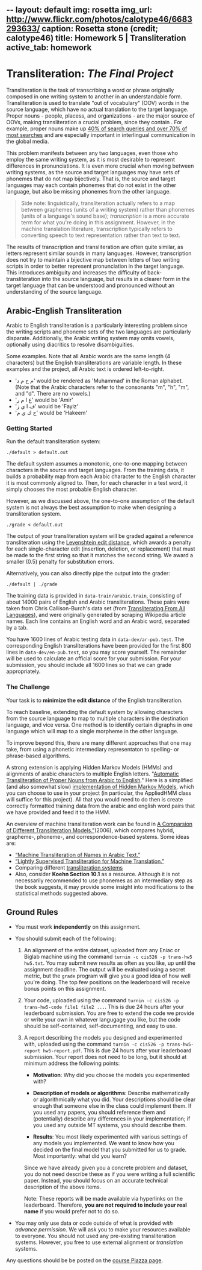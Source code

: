 --
layout: default
img: rosetta
img_url: http://www.flickr.com/photos/calotype46/6683293633/
caption: Rosetta stone (credit&#59; calotype46)
title: Homework 5 | Transliteration
active_tab: homework
---
# Transliteration: *The Final Project*

Transliteration is the task of transcribing a word or phrase originally composed in one writing system to another in an understandable form.  Transliteration is used to translate "out of vocabulary" (OOV) words in the source language, which have no actual translation to the target language. Proper nouns - people, placess, and organizations - are the major source of OOVs, making transliteration a crucial problem, since they contain . For example, proper nouns make up [40% of search queries and over 70% of most searches](http://anthology.aclweb.org///D/D08/D08-1107.pdf) and are especially important in interlingual communication in the global media.

This problem manifests between any two languages, even those who employ the same writing system, as it is most desirable to represent differences in pronunciations. It is even more crucial when moving between writing systems, as the source and target languages may have sets of phonemes that do not map bijectively. That is, the source and target languages may each contain phonemes that do not exist in the other language, but also be missing phonemes from the other language.

> Side note: linguistically, transliteration actually refers to a map between graphemes (units of a writing system) rather than phonemes (units of a language's sound base); _transcription_ is a more accurate term for what you're doing in this assignment. However, in the machine translation literature, transcription typically refers to converting speech to text representation rather than text to text.

The results of transcription and transliteration are often quite similar, as letters represent similar sounds in many languages. However, transcription does not try to maintain a bijective map between letters of two writing scripts in order to better represent pronunciation in the target language. This introduces ambiguity and increases the difficulty of back-transliteration into the source language, but results in a clearer form in the target language that can be understood and pronounced without an understanding of the source language.

## Arabic-English Transliteration

Arabic to English transliteration is a particularly interesting problem since the writing scripts and phoneme sets of the two languages are particularly disparate. Additionally, the Arabic writing system may omits vowels, optionally using diacritics to resolve disambiguities.

Some examples. Note that all Arabic words are the same length (4 characters) but the English transliterations are variable length. In these examples and the project, all Arabic text is ordered left-to-right.

* 'م ح م د' would be rendered as 'Muhammad' in the Roman alphabet. (Note that the Arabic characters refer to the consonants "m", "h", "m", and "d". There are no vowels.)
* 'ع ا م ر' would be 'Amir'
* 'ف ا ي ز' would be 'Fayiz'
* 'ح ك ي م' would be 'Hakeem'

### Getting Started

Run the default transliteration system:

```
./default > default.out
```

The default system assumes a monotonic, one-to-one mapping between characters in the source and target languages. From the training data, it builds a probability map from each Arabic character to the English character it is most commonly aligned to. Then, for each character in a test word, it simply chooses the most probable English character.

However, as we discussed above, the one-to-one assumption of the default system is not always the best assumption to make when designing a transliteration system.

```
./grade < default.out
```

The output of your transliteration system will be graded against a reference transliteration using the [Levenshtein edit distance](wiki), which awards a penalty for each single-character edit (insertion, deletion, or replacement) that must be made to the first string so that it matches the second string. We award a smaller (0.5) penalty for substitution errors.

  [wiki]: http://en.wikipedia.org/wiki/Levenshtein_distance

Alternatively, you can also directly pipe the output into the grader:

```
./default | ./grade
```

The training data is provided in `data-train/arabic.train`, consisting of about 14000 pairs of English and Arabic transliterations. These pairs were taken from Chris Callison-Burch's data set (from [Transliterating From All Languages][tfal]), and were originally generated by scraping Wikipedia article names. Each line contains an English word and an Arabic word, separated by a tab.

  [tfal]: http://www.cis.upenn.edu/~ccb/publications/transliterating-from-all-languages.pdf

You have 1600 lines of Arabic testing data in `data-dev/ar-pub.test`. The corresponding English transliterations have been provided for the first 800 lines in `data-dev/en-pub.test`, so you may score yourself. The remainder will be used to calculate an official score for your submission. For your submission, you should include all 1600 lines so that we can grade appropriately.

### The Challenge

Your task is to **minimize the edit distance** of the English transliteration.

To reach baseline, extending the default system by allowing characters from the source language to map to multiple characters in the destination language, and vice versa. One method is to identify certain digraphs in one language which will map to a single morpheme in the other language.

To improve beyond this, there are many different approaches that one may take, from using a phonetic intermediary representaton to spelling- or phrase-based algorithms.

A strong extension is applying Hidden Markov Models (HMMs) and alignments of arabic characters to multiple English letters. "[Automatic Transliteration of Proper Nouns from Arabic to English](http://www.cs.sfu.ca/~anoop/papers/pdf/caasl2.pdf)." Here is a simplified (and also somewhat slow) [implementation of Hidden Markov Models](https://github.com/dennis-sell/profectus/blob/master/simple_HMMs.py), which you can choose to use in your project (in particular, the AppliedHMM class will suffice for this project). All that you would need to do then is create correctly formatted training data from the arabic and english word pairs that we have provided and feed it to the HMM.

An overview of machine transliteration work can be found in [A Comparsion of Different Transliteration Models."](http://arxiv.org/pdf/1110.1391v1.pdf)(2006), which compares hybrid, grapheme-, phoneme-, and correspondence-based systems. Some ideas are:

* [“Machine Transliteration of Names in Arabic Text.”](http://dl.acm.org/citation.cfm?id=1118642)
* [“Lightly Supervised Transliteration for Machine Translation.”](http://www.aclweb.org/anthology/E09-1050)
* Comparing different [transliteration systems](http://www.cis.upenn.edu/~ccb/publications/transliterating-from-all-languages.pdf)
* Also, consider **Koehn Section 10.1** as a resource. Although it is not necessarily recommended to use phonemes as an intermediary step as the book suggests, it may provide some insight into modifications to the statistical methods suggested above.

Ground Rules
------------

* You must work **independently** on this assignment.

* You should submit each of the following:

  1.  An alignment of the entire dataset, uploaded from any Eniac or Biglab machine
      using the command `turnin -c cis526 -p trans-hw5 hw5.txt`.
      You may submit new results as often as you like, up until the assignment deadline.
      The output will be evaluated using a secret metric,
      but the `grade` program will give you a good idea of how well you're doing.
      The top few positions on the leaderboard will receive bonus points on this assignment.

  2.  Your code, uploaded using the command `turnin -c cis526 -p trans-hw5-code file1 file2 ...`.
      This is due 24 hours after your leaderboard submission.
      You are free to extend the code we provide or write your own in whatever
      langugage you like, but the code should be self-contained,
      self-documenting, and easy to use.

  3.  A report describing the models you designed and experimented with, uploaded
      using the command `turnin -c cis526 -p trans-hw5-report hw5-report.pdf`. This is
      due 24 hours after your leaderboard submission. Your report does not need to be
      long, but it should at minimum address the following points:

      * **Motivation**: Why did you choose the models you experimented with?

      * **Description of models or algorithms**: Describe mathematically or algorithmically what you did.
        Your descriptions should be clear enough that someone else in the class could implement them.
        If you used any papers, you should reference them and (potentially) describe any differences
        in your implementation; if you used any outside MT systems, you should describe them.

      * **Results**: You most likely experimented with various settings of any models you implemented.
        We want to know how you decided on the final model that you submitted for us to grade.
        Most importantly: what did you learn?

      Since we have already given you a concrete problem and dataset, you do not
      need describe these as if you were writing a full scientific paper. Instead,
      you should focus on an accurate technical description of the above items.

      Note: These reports will be made available via hyperlinks on the leaderboard.
      Therefore, **you are not required to include your real name** if you would prefer not
      to do so.

* You may only use data or code outside of what is provided _with advance
  permission_. We will ask you to make your resources available to everyone.
  You should not used any pre-existing transliteration systems. However, you
  free to use external alignment or *translation* systems.

Any questions should be be posted on the
[course Piazza page](https://piazza.com/upenn/spring2015/cis526).

